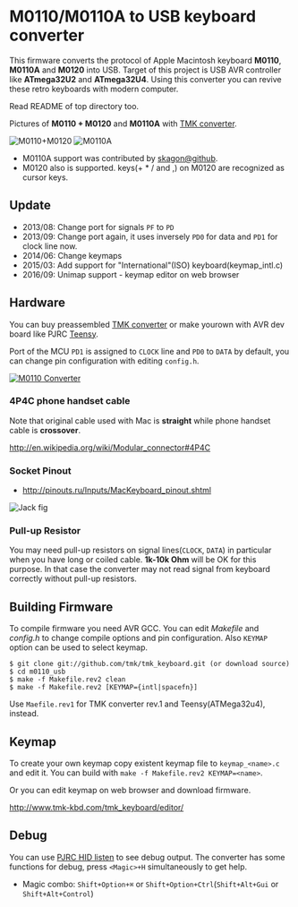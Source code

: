 M0110/M0110A to USB keyboard converter
======================================
This firmware converts the protocol of Apple Macintosh keyboard **M0110**, **M0110A** and **M0120** into USB. Target of this project is USB AVR controller like **ATmega32U2** and **ATmega32U4**. Using this converter you can revive these retro keyboards with modern computer.

Read README of top directory too.

Pictures of **M0110 + M0120** and **M0110A** with [TMK converter].

![M0110+M0120](http://i.imgur.com/dyvXb2Tm.jpg)
![M0110A](http://i.imgur.com/HuHOEoHm.jpg)


- M0110A support was contributed by [skagon@github](https://github.com/skagon).
- M0120 also is supported. keys(+ * / and ,) on M0120 are recognized as cursor keys.



Update
------
- 2013/08: Change port for signals `PF` to `PD`
- 2013/09: Change port again, it uses inversely `PD0` for data and `PD1` for clock line now.
- 2014/06: Change keymaps
- 2015/03: Add support for "International"(ISO) keyboard(keymap_intl.c)
- 2016/09: Unimap support - keymap editor on web browser



Hardware
--------
You can buy preassembled [TMK converter] or make yourown with AVR dev board like PJRC [Teensy].

Port of the MCU `PD1` is assigned to `CLOCK` line and `PD0` to `DATA` by default, you can change pin configuration with editing `config.h`.

[![M0110 Converter](http://i.imgur.com/yEp2eRim.jpg)](http://i.imgur.com/yEp2eRi.jpg)

### 4P4C phone handset cable
Note that original cable used with Mac is **straight** while phone handset cable is **crossover**.

<http://en.wikipedia.org/wiki/Modular_connector#4P4C>

[Teensy]: http://www.pjrc.com/teensy/
[TMK converter]: https://geekhack.org/index.php?topic=72052.0


### Socket Pinout
- <http://pinouts.ru/Inputs/MacKeyboard_pinout.shtml>

![Jack fig](http://www.kbdbabel.org/conn/kbd_connector_macplus.png)


### Pull-up Resistor
You may need pull-up resistors on signal lines(`CLOCK`, `DATA`) in particular when you have long or coiled cable. **1k-10k Ohm** will be OK for this purpose. In that case the converter may not read signal from keyboard correctly without pull-up resistors.



Building Firmware
-----------------
To compile firmware you need AVR GCC. You can edit *Makefile* and *config.h* to change compile options and pin configuration. Also `KEYMAP` option can be used to select keymap.

    $ git clone git://github.com/tmk/tmk_keyboard.git (or download source)
    $ cd m0110_usb
    $ make -f Makefile.rev2 clean
    $ make -f Makefile.rev2 [KEYMAP={intl|spacefn}]

Use `Maefile.rev1` for TMK converter rev.1 and Teensy(ATMega32u4), instead.



Keymap
------
To create your own keymap copy existent keymap file to `keymap_<name>.c` and edit it. You can build with `make -f Makefile.rev2 KEYMAP=<name>`.

Or you can edit keymap on web browser and download firmware.

http://www.tmk-kbd.com/tmk_keyboard/editor/


Debug
-----
You can use [PJRC HID listen](http://www.pjrc.com/teensy/hid_listen.html) to see debug output. The converter has some functions for debug, press `<Magic>+H` simultaneously to get help.

- Magic combo: `Shift+Option+⌘` or `Shift+Option+Ctrl`(`Shift+Alt+Gui` or `Shift+Alt+Control`)
